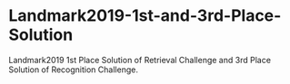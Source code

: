 # Landmark2019-1st-and-3rd-Place-Solution
Landmark2019 1st Place Solution of Retrieval Challenge and 3rd Place Solution of Recognition Challenge.
